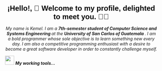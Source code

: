 <h1 align="center" style="font-family: 'Arial', sans-serif; font-size: 24px; color: black;">¡Hello!, 🌟 Welcome to my profile, delighted to meet you. 🚀✨</h1>



<p align="center">
<em>
My name is Kemel. I am a <b> 7th-semester </b>  <b> student of Computer Science and Systems Engineering </b> at the  <b> University of San Carlos of Guatemala </b>. I am a bold programmer whose sole objective is to learn something new every day. I am also a competitive programming enthusiast with a desire to become a great software developer in order to constantly challenge myself.
</em>
</p>


<img src="https://media.giphy.com/media/iY8CRBdQXODJSCERIr/giphy.gif" width="30px">&nbsp;***My working tools...***
<p align="left">
